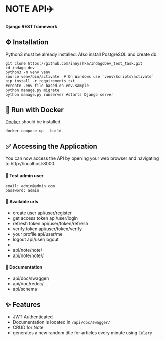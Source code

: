 # NOTE API✈️
#### Django REST framework

## ⚙️ Installation

Python3 must be already installed.
Also install PostgreSQL and create db.

```shell
git clone https://github.com/innyshka/IndagoDev_test_task.git
cd indago_dev
python3 -m venv venv
source venv/bin/activate  # On Windows use `venv\Scripts\activate`
pip install -r requirements.txt
#create .env file based on env.sample
python manage.py migrate
python manage.py runserver #starts Django server
```

## 🐳 Run with Docker

[Docker](https://www.docker.com/products/docker-desktop) should be installed.
```shell
docker-compose up --build
```

## ✅ Accessing the Application

You can now access the API by opening your web browser 
and navigating to http://localhost:8000.

#### 🔏 Test admin user
```shell
email: admin@admin.com
password: admin
```
#### 📍 Available urls
- create user api/user/register
- get access token api/user/login
- refresh token api/user/token/refresh
- verify token api/user/token/verify
- your profile api/user/me
- logout api/user/logout
-
- api/note/note/
- api/note/note/<id>/

#### 📃 Documentation
- api/doc/swagger/
- api/doc/redoc/
- api/schema


## ✨ Features
- JWT Authenticated
- Documentation is located in `/api/doc/swagger/`
- CRUD for Note 
- generates a new random title for articles every minute using `Celery`
